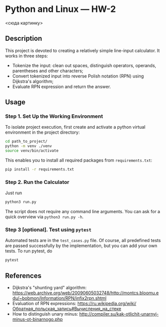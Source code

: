 # Python and Linux &mdash; HW-2

<сюда картинку>

## Description
This project is devoted to creating a relatively simple line-input calculator. It works in three steps:
- Tokenize the input: clean out spaces, distinguish operators, operands, parentheses and other characters;
- Convert tokenized input into reverse Polish notation (RPN) using Dijkstra's algorithm;
- Evaluate RPN expression and return the answer.


## Usage
### Step 1. Set Up the Working Environment
To isolate project execution, first create and activate a python virtual environment in the project directory:
``` bash
cd path_to_project/
python -m venv ./venv
source venv/bin/activate 
```

This enables you to install all required packages from `requirements.txt`:
``` bash
pip install -r requirements.txt
```

### Step 2. Run the Calculator
Just run
``` bash
python3 run.py
```
The script does not require any command line arguments. You can ask for a quick overview via `python3 run.py -h`.

### Step 3 [optional]. Test using `pytest`
Automated tests are in the `test_cases.py` file. Of course, all predefined tests are passed successfully by the implementation, but you can add your own tests. To run pytest, do
```bash
pytest
```

## References
- Dijkstra's "shunting yard" algorithm: https://web.archive.org/web/20090605032748/http://montcs.bloomu.edu/~bobmon/Information/RPN/infix2rpn.shtml
- Evaluation of RPN expressions: https://ru.wikipedia.org/wiki/Обратная_польская_запись#Вычисления_на_стеке
- How to distinguish unary minus: http://compiler.su/kak-otlichit-unarnyj-minus-ot-binarnogo.php
